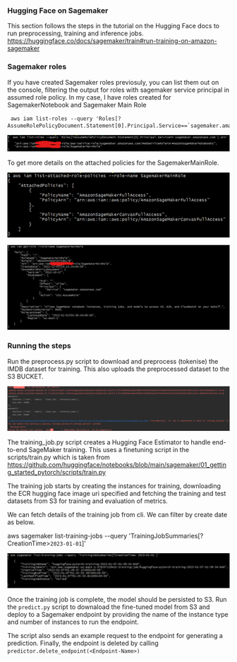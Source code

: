 ### Hugging Face on Sagemaker

This section follows the steps in the tutorial on the Hugging Face docs to 
run preprocessing, training and inference jobs.
https://huggingface.co/docs/sagemaker/train#run-training-on-amazon-sagemaker

### Sagemaker roles

If you have created Sagemaker roles previosuly, you can list 
them out on the console, filtering the output for roles with sagemaker service
principal in assumed role policy. 
In my case, I have roles created for SagemakerNotebook and Sagemaker Main Role

```
 aws iam list-roles --query 'Roles[?AssumeRolePolicyDocument.Statement[0].Principal.Service==`sagemaker.amazonaws.com`].Arn'
```

![](../../../screenshots/iam_roles.png)

To get more details on the attached policies for the SagemakerMainRole.


![](../../../screenshots/sagemaker-role-policies-attached.png)

![](../../../screenshots/get_role_details.png)


### Running the steps 

Run the preprocess.py script to download and preprocess  (tokenise) the IMDB 
dataset for training.
This also uploads the preprocessed dataset to the S3 BUCKET.

![](../../../screenshots/hugging-face-preprocessing.png)


The training_job.py script creates a Hugging Face Estimator to handle end-to-end SageMaker 
training. This uses a finetuning script in the scripts/train.py which is taken from
https://github.com/huggingface/notebooks/blob/main/sagemaker/01_getting_started_pytorch/scripts/train.py

The training job starts by creating the instances for training, downloading the ECR hugging face image uri specified
and fetching the training and test datasets from S3 for training and evaluation of metrics.

We can fetch details of the training job from cli. We can filter by create date as below.

aws sagemaker list-training-jobs --query 'TrainingJobSummaries[?CreationTime>`2023-01-01`]'


![](../../../screenshots/list-training-jobs-sagemaker.png)


Once the training job is complete, the model should be persisted to S3. Run the `predict.py` script to downaload
the fine-tuned model from S3 and deploy to a Sagemaker endpoint by providing the name of the instance type and 
number of instances to run the endpoint. 

The script also sends an example request to the endpoint for generating a prediction.
Finally, the endpoint is deleted by calling `predictor.delete_endpoint(<Endpoint-Name>)`

